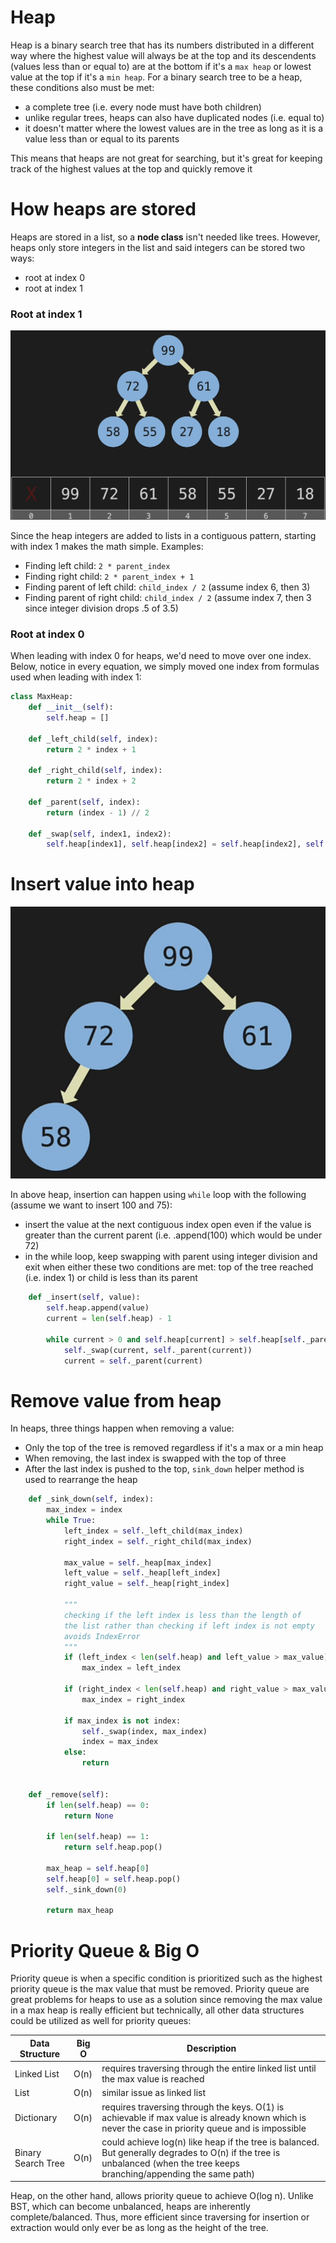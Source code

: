 # Heap

Heap is a binary search tree that has its numbers distributed in a different way where the highest value will always be at the top and its descendents (values less than or equal to) are at the bottom if it's a `max heap` or lowest value at the top if it's a `min heap`. For a binary search tree to be a heap, these conditions also must be met:

- a complete tree (i.e. every node must have both children)
- unlike regular trees, heaps can also have duplicated nodes (i.e. equal to)
- it doesn't matter where the lowest values are in the tree as long as it is a value less than or equal to its parents

This means that heaps are not great for searching, but it's great for keeping track of the highest values at the top and quickly remove it

# How heaps are stored

Heaps are stored in a list, so a **node class** isn't needed like trees. However, heaps only store integers in the list and said integers can be stored two ways:

- root at index 0
- root at index 1

### Root at index 1

![Heap at index 1](./heap-storing-index-1.png)

Since the heap integers are added to lists in a contiguous pattern, starting with index 1 makes the math simple. Examples:

- Finding left child: `2 * parent_index`
- Finding right child: `2 * parent_index + 1`
- Finding parent of left child: `child_index / 2` (assume index 6, then 3)
- Finding parent of right child: `child_index / 2` (assume index 7, then 3 since integer division drops .5 of 3.5)

### Root at index 0

When leading with index 0 for heaps, we'd need to move over one index. Below, notice in every equation, we simply moved one index from formulas used when leading with index 1:

```python
class MaxHeap:
    def __init__(self):
        self.heap = []

    def _left_child(self, index):
        return 2 * index + 1

    def _right_child(self, index):
        return 2 * index + 2

    def _parent(self, index):
        return (index - 1) // 2

    def _swap(self, index1, index2):
        self.heap[index1], self.heap[index2] = self.heap[index2], self.heap[index1]
```

# Insert value into heap

![Heap insert](./heap-insert.png)

In above heap, insertion can happen using `while` loop with the following (assume we want to insert 100 and 75):

- insert the value at the next contiguous index open even if the value is greater than the current parent (i.e. .append(100) which would be under 72)
- in the while loop, keep swapping with parent using integer division and exit when either these two conditions are met: top of the tree reached (i.e. index 1) or child is less than its parent

```python
    def _insert(self, value):
        self.heap.append(value)
        current = len(self.heap) - 1

        while current > 0 and self.heap[current] > self.heap[self._parent(current)]:
            self._swap(current, self._parent(current))
            current = self._parent(current)
```

# Remove value from heap

In heaps, three things happen when removing a value:

- Only the top of the tree is removed regardless if it's a max or a min heap
- When removing, the last index is swapped with the top of three
- After the last index is pushed to the top, `sink_down` helper method is used to rearrange the heap

```python
    def _sink_down(self, index):
        max_index = index
        while True:
            left_index = self._left_child(max_index)
            right_index = self._right_child(max_index)

            max_value = self._heap[max_index]
            left_value = self._heap[left_index]
            right_value = self._heap[right_index]

            """
            checking if the left index is less than the length of
            the list rather than checking if left index is not empty
            avoids IndexError
            """
            if (left_index < len(self.heap) and left_value > max_value):
                max_index = left_index

            if (right_index < len(self.heap) and right_value > max_value):
                max_index = right_index

            if max_index is not index:
                self._swap(index, max_index)
                index = max_index
            else:
                return


    def _remove(self):
        if len(self.heap) == 0:
            return None

        if len(self.heap) == 1:
            return self.heap.pop()

        max_heap = self.heap[0]
        self.heap[0] = self.heap.pop()
        self._sink_down(0)

        return max_heap
```

# Priority Queue & Big O

Priority queue is when a specific condition is prioritized such as the highest priority queue is the max value that must be removed. Priority queue are great problems for heaps to use as a solution since removing the max value in a max heap is really efficient but
technically, all other data structures could be utilized as well for priority queues:

| Data Structure     | Big O | Description                                                                                                                                                              |
| ------------------ | ----- | ------------------------------------------------------------------------------------------------------------------------------------------------------------------------ |
| Linked List        | O(n)  | requires traversing through the entire linked list until the max value is reached                                                                                        |
| List               | O(n)  | similar issue as linked list                                                                                                                                             |
| Dictionary         | O(n)  | requires traversing through the keys. O(1) is achievable if max value is already known which is never the case in priority queue and is impossible                       |
| Binary Search Tree | O(n)  | could achieve log(n) like heap if the tree is balanced. But generally degrades to O(n) if the tree is unbalanced (when the tree keeps branching/appending the same path) |

Heap, on the other hand, allows priority queue to achieve O(log n). Unlike BST, which can become unbalanced, heaps are inherently complete/balanced. Thus, more efficient since traversing for insertion or extraction would only ever be as long as the height of the tree.
